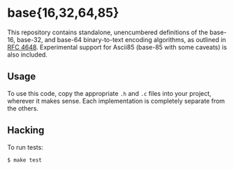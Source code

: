 base{16,32,64,85}
=================

This repository contains standalone, unencumbered definitions of
the base-16, base-32, and base-64 binary-to-text encoding
algorithms, as outlined in [RFC 4648][1].  Experimental support
for Ascii85 (base-85 with some caveats) is also included.

Usage
-----

To use this code, copy the appropriate `.h` and `.c` files into
your project, wherever it makes sense.  Each implementation is
completely separate from the others.

Hacking
-------

To run tests:

    $ make test

[1]: https://tools.ietf.org/html/rfc4648
